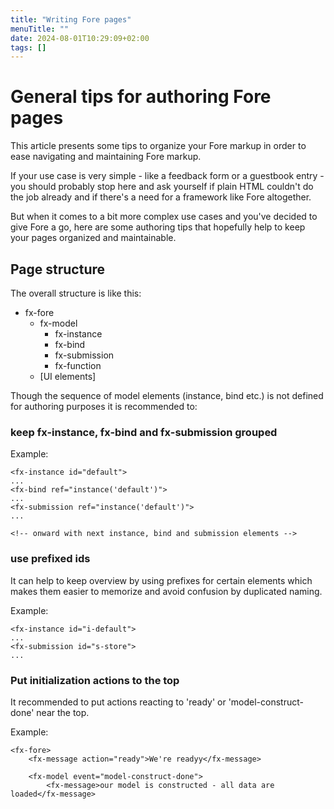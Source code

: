 ```yaml
---
title: "Writing Fore pages"
menuTitle: ""
date: 2024-08-01T10:29:09+02:00
tags: []
---
```


# General tips for authoring Fore pages

This article presents some tips to organize your Fore markup in order to ease navigating
and maintaining Fore markup.

If your use case is very simple - like a feedback form or a guestbook entry - you should probably stop here
and ask yourself if plain HTML couldn't do the job already and if there's a need for a framework like Fore altogether.

But when it comes to a bit more complex use cases and you've decided to give Fore a go, here are some 
authoring tips that hopefully help to keep your pages organized and maintainable.

## Page structure

The overall structure is like this:
* fx-fore
  * fx-model
    * fx-instance
    * fx-bind
    * fx-submission
    * fx-function
  * [UI elements] 

Though the sequence of model elements (instance, bind etc.) is not defined for authoring purposes it is
recommended to:

### keep fx-instance, fx-bind and fx-submission grouped 

Example:
```
<fx-instance id="default">
...
<fx-bind ref="instance('default')">
...
<fx-submission ref="instance('default')">
...

<!-- onward with next instance, bind and submission elements -->
```

### use prefixed ids 

It can help to keep overview by using prefixes for certain elements which makes them easier to memorize
and avoid confusion by duplicated naming.

Example:
```
<fx-instance id="i-default">
...
<fx-submission id="s-store">
...
```

### Put initialization actions to the top

It recommended to put actions reacting to 'ready' or 'model-construct-done' near the top.

Example:
```
<fx-fore>
    <fx-message action="ready">We're readyy</fx-message>
    
    <fx-model event="model-construct-done">
        <fx-message>our model is constructed - all data are loaded</fx-message>
```


